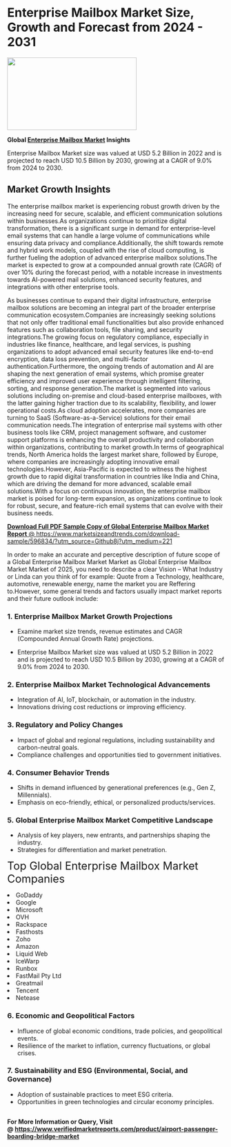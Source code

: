 <H1>Enterprise Mailbox Market Size, Growth and Forecast from 2024 - 2031</H1><img class="aligncenter size-medium wp-image-584254" src="https://thirdeyenews.in/wp-content/uploads/2024/09/Global-Market-Research-300x168.jpeg" alt="" width="300" height="168" /><p><strong>Global&nbsp;<a href="https://www.marketsizeandtrends.com/download-sample/596834/?utm_source=Github8j?utm_medium=221">Enterprise Mailbox Market</a> Insights</strong></p><p>Enterprise Mailbox Market size was valued at USD 5.2 Billion in 2022 and is projected to reach USD 10.5 Billion by 2030, growing at a CAGR of 9.0% from 2024 to 2030.</p><p><h2>Market Growth Insights</h2> <p>The enterprise mailbox market is experiencing robust growth driven by the increasing need for secure, scalable, and efficient communication solutions within businesses.As organizations continue to prioritize digital transformation, there is a significant surge in demand for enterprise-level email systems that can handle a large volume of communications while ensuring data privacy and compliance.Additionally, the shift towards remote and hybrid work models, coupled with the rise of cloud computing, is further fueling the adoption of advanced enterprise mailbox solutions.The market is expected to grow at a compounded annual growth rate (CAGR) of over 10% during the forecast period, with a notable increase in investments towards AI-powered mail solutions, enhanced security features, and integrations with other enterprise tools.</p> <p><a href="#"></a></p> <p>As businesses continue to expand their digital infrastructure, enterprise mailbox solutions are becoming an integral part of the broader enterprise communication ecosystem.Companies are increasingly seeking solutions that not only offer traditional email functionalities but also provide enhanced features such as collaboration tools, file sharing, and security integrations.The growing focus on regulatory compliance, especially in industries like finance, healthcare, and legal services, is pushing organizations to adopt advanced email security features like end-to-end encryption, data loss prevention, and multi-factor authentication.Furthermore, the ongoing trends of automation and AI are shaping the next generation of email systems, which promise greater efficiency and improved user experience through intelligent filtering, sorting, and response generation.The market is segmented into various solutions including on-premise and cloud-based enterprise mailboxes, with the latter gaining higher traction due to its scalability, flexibility, and lower operational costs.As cloud adoption accelerates, more companies are turning to SaaS (Software-as-a-Service) solutions for their email communication needs.The integration of enterprise mail systems with other business tools like CRM, project management software, and customer support platforms is enhancing the overall productivity and collaboration within organizations, contributing to market growth.In terms of geographical trends, North America holds the largest market share, followed by Europe, where companies are increasingly adopting innovative email technologies.However, Asia-Pacific is expected to witness the highest growth due to rapid digital transformation in countries like India and China, which are driving the demand for more advanced, scalable email solutions.With a focus on continuous innovation, the enterprise mailbox market is poised for long-term expansion, as organizations continue to look for robust, secure, and feature-rich email systems that can evolve with their business needs.</p> <p><a href="#"></p><p><span class=""><strong>Download Full PDF Sample Copy of Global Enterprise Mailbox Market Report</strong> @ <a href="https://www.marketsizeandtrends.com/download-sample/596834/?utm_source=Github8j?utm_medium=221" target="_blank">https://www.marketsizeandtrends.com/download-sample/596834/?utm_source=Github8j?utm_medium=221</a></span></p><p>In order to make an accurate and perceptive description of future scope of a Global&nbsp;Enterprise Mailbox Market Market as Global&nbsp;Enterprise Mailbox Market Market of 2025, you need to describe a clear Vision &ndash; What Industry or Linda can you think of for example: Quote from a Technology, healthcare, automotive, renewable energy, name the market you are Reffering to.However, some general trends and factors usually impact market reports and their future outlook include:</p><h3>1.&nbsp;<strong>Enterprise Mailbox Market Growth Projections</strong></h3><ul><li>Examine market size trends, revenue estimates and CAGR (Compounded Annual Growth Rate) projections.</li><li><p>Enterprise Mailbox Market size was valued at USD 5.2 Billion in 2022 and is projected to reach USD 10.5 Billion by 2030, growing at a CAGR of 9.0% from 2024 to 2030.</p></li></ul><h3>2.&nbsp;<strong>Enterprise Mailbox Market Technological Advancements</strong></h3><ul><li>Integration of AI, IoT, blockchain, or automation in the industry.</li><li>Innovations driving cost reductions or improving efficiency.</li></ul><h3>3.&nbsp;<strong>Regulatory and Policy Changes</strong></h3><ul><li>Impact of global and regional regulations, including sustainability and carbon-neutral goals.</li><li>Compliance challenges and opportunities tied to government initiatives.</li></ul><h3>4.&nbsp;<strong>Consumer Behavior Trends</strong></h3><ul><li>Shifts in demand influenced by generational preferences (e.g., Gen Z, Millennials).</li><li>Emphasis on eco-friendly, ethical, or personalized products/services.</li></ul><h3>5.&nbsp;<strong>Global Enterprise Mailbox Market Competitive Landscape</strong></h3><ul><li>Analysis of key players, new entrants, and partnerships shaping the industry.</li><li>Strategies for differentiation and market penetration.</li></ul><p data-pm-slice="1 1 []"><span style="color: inherit; font-family: inherit; font-size: 25px;">Top Global Enterprise Mailbox Market Companies</span></p><div class="" data-test-id=""><p><li>GoDaddy</li><li> Google</li><li> Microsoft</li><li> OVH</li><li> Rackspace</li><li> Fasthosts</li><li> Zoho</li><li> Amazon</li><li> Liquid Web</li><li> IceWarp</li><li> Runbox</li><li> FastMail Pty Ltd</li><li> Greatmail</li><li> Tencent</li><li> Netease</li></p></div><h3>6.&nbsp;<strong>Economic and Geopolitical Factors</strong></h3><ul><li>Influence of global economic conditions, trade policies, and geopolitical events.</li><li>Resilience of the market to inflation, currency fluctuations, or global crises.</li></ul><h3>7.&nbsp;<strong>Sustainability and ESG (Environmental, Social, and Governance)</strong></h3><ul><li>Adoption of sustainable practices to meet ESG criteria.</li><li>Opportunities in green technologies and circular economy principles.</li></ul><h2><strong style="font-size: 14px;">For More Information or Query, Visit @&nbsp;</strong><a style="background-color: #ffffff; font-size: 14px;" href="https://www.marketsizeandtrends.com/report/enterprise-mailbox-market/" target="_blank">https://www.verifiedmarketreports.com/product/airport-passenger-boarding-bridge-market</a></h2>